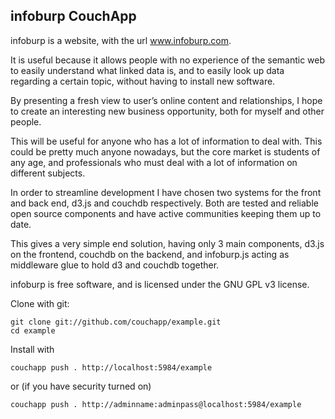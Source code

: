 ## infoburp CouchApp

infoburp is a website, with the url www.infoburp.com. 

It is useful because it allows people with no experience of the semantic web to easily understand what linked data is, and to easily look up data regarding a certain topic, without having to install new software.

By presenting a fresh view to user’s online content and relationships, I hope to create an interesting new business opportunity, both for myself and other people.

This will be useful for anyone who has a lot of information to deal with. This could be pretty much anyone nowadays, but the core market is students of any age, and professionals who must deal with a lot of information on different subjects.

In order to streamline development I have chosen two systems for the front and back end, d3.js and couchdb respectively. Both are tested and reliable open source components and have active communities keeping them up to date.

This gives a very simple end solution, having only 3 main components, d3.js on the frontend, couchdb on the backend, and infoburp.js acting as middleware glue to hold d3 and couchdb together.

infoburp is free software, and is licensed under the GNU GPL v3 license.

Clone with git:

    git clone git://github.com/couchapp/example.git
    cd example

Install with 
    
    couchapp push . http://localhost:5984/example

or (if you have security turned on)

    couchapp push . http://adminname:adminpass@localhost:5984/example
  

